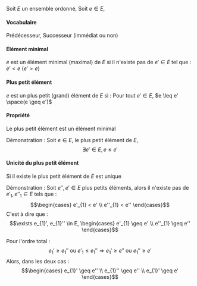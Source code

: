 Soit $E$ un ensemble ordonné, 
Soit $e \in E$,
#### Vocabulaire
Prédécesseur, Successeur (immédiat ou non)

#### Élément minimal
$e$ est un élément minimal (maximal) de $E$ si il n'existe pas de $e'\in E$ tel que : $e' < e$ ($e'>e$)

#### Plus petit élément
$e$ est un plus petit (grand) élément de $E$ si : Pour tout $e' \in E$, $e \leq e' \space(e \geq e')$

#### Propriété
Le plus petit élément est un élément minimal

Démonstration : 
Soit $e\in E$, le plus petit élément de $E$, 
$$\exists e' \in E, e \leq e'$$

#### Unicité du plus petit élément
Si il existe le plus petit élément de $E$ est unique

Démonstration : 
Soit $e'', e' \in E$ plus petits éléments, alors il n'existe pas de $e'_{1}, e''_{1} \in E$ tels que : 
$$\begin{cases}
e'_{1} < e' \\
e''_{1} < e''
\end{cases}$$
C'est à dire que : 
$$\exists e_{1}', e_{1}'' \in E, \begin{cases}
e'_{1} \geq e' \\
e''_{1} \geq e''
\end{cases}$$

Pour l'ordre total : 
$$e_{1}' \geq e_{1}'' \text{ ou } e'_{1} \leq e_{1}'' \Rightarrow e_{1}' \geq e'' \text{ ou } e_{1}'' \geq e'$$
Alors, dans les deux cas : 
$$\begin{cases}
e_{1}' \geq e'' \\
e_{1}'' \geq e'' \\
e_{1}' \geq e'
\end{cases}$$